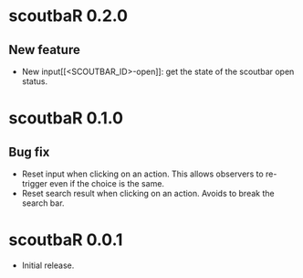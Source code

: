 # scoutbaR 0.2.0

## New feature

- New input[[<SCOUTBAR_ID>-open]]: get the state of the scoutbar open status.

# scoutbaR 0.1.0

## Bug fix

- Reset input when clicking on an action. This allows observers to re-trigger even if the choice is the same.
- Reset search result when clicking on an action. Avoids to break the search bar.

# scoutbaR 0.0.1

- Initial release.
